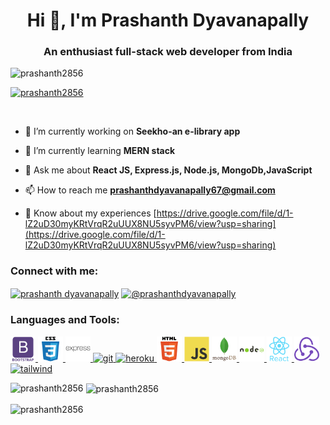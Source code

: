 <h1 align="center">Hi 👋, I'm Prashanth Dyavanapally</h1>
<h3 align="center">An enthusiast full-stack web developer from India</h3>

<p align="left"> <img src="https://komarev.com/ghpvc/?username=prashanth2856&label=Profile%20views&color=0e75b6&style=flat" alt="prashanth2856" /> </p>

<p align="left"> <a href="https://github.com/ryo-ma/github-profile-trophy"><img src="https://github-profile-trophy.vercel.app/?username=prashanth2856" alt="prashanth2856" /></a> </p>

<p align="left"> <a href="https://twitter.com/" target="blank"><img src="https://img.shields.io/twitter/follow/?logo=twitter&style=for-the-badge" alt="" /></a> </p>

- 🔭 I’m currently working on **Seekho-an e-library app**

- 🌱 I’m currently learning **MERN stack**

- 💬 Ask me about **React JS, Express.js, Node.js, MongoDb,JavaScript**

- 📫 How to reach me **prashanthdyavanapally67@gmail.com**

- 📄 Know about my experiences [https://drive.google.com/file/d/1-lZ2uD30myKRtVrqR2uUUX8NU5syvPM6/view?usp=sharing](https://drive.google.com/file/d/1-lZ2uD30myKRtVrqR2uUUX8NU5syvPM6/view?usp=sharing)

<h3 align="left">Connect with me:</h3>
<p align="left">
<a href="https://linkedin.com/in/prashanth dyavanapally" target="blank"><img align="center" src="https://raw.githubusercontent.com/rahuldkjain/github-profile-readme-generator/master/src/images/icons/Social/linked-in-alt.svg" alt="prashanth dyavanapally" height="30" width="40" /></a>
<a href="https://hashnode.com/@prashanthdyavanapally" target="blank"><img align="center" src="https://raw.githubusercontent.com/rahuldkjain/github-profile-readme-generator/master/src/images/icons/Social/hashnode.svg" alt="@prashanthdyavanapally" height="30" width="40" /></a>
</p>

<h3 align="left">Languages and Tools:</h3>
<p align="left"> <a href="https://getbootstrap.com" target="_blank" rel="noreferrer"> <img src="https://raw.githubusercontent.com/devicons/devicon/master/icons/bootstrap/bootstrap-plain-wordmark.svg" alt="bootstrap" width="40" height="40"/> </a> <a href="https://www.w3schools.com/css/" target="_blank" rel="noreferrer"> <img src="https://raw.githubusercontent.com/devicons/devicon/master/icons/css3/css3-original-wordmark.svg" alt="css3" width="40" height="40"/> </a> <a href="https://expressjs.com" target="_blank" rel="noreferrer"> <img src="https://raw.githubusercontent.com/devicons/devicon/master/icons/express/express-original-wordmark.svg" alt="express" width="40" height="40"/> </a> <a href="https://git-scm.com/" target="_blank" rel="noreferrer"> <img src="https://www.vectorlogo.zone/logos/git-scm/git-scm-icon.svg" alt="git" width="40" height="40"/> </a> <a href="https://heroku.com" target="_blank" rel="noreferrer"> <img src="https://www.vectorlogo.zone/logos/heroku/heroku-icon.svg" alt="heroku" width="40" height="40"/> </a> <a href="https://www.w3.org/html/" target="_blank" rel="noreferrer"> <img src="https://raw.githubusercontent.com/devicons/devicon/master/icons/html5/html5-original-wordmark.svg" alt="html5" width="40" height="40"/> </a> <a href="https://developer.mozilla.org/en-US/docs/Web/JavaScript" target="_blank" rel="noreferrer"> <img src="https://raw.githubusercontent.com/devicons/devicon/master/icons/javascript/javascript-original.svg" alt="javascript" width="40" height="40"/> </a> <a href="https://www.mongodb.com/" target="_blank" rel="noreferrer"> <img src="https://raw.githubusercontent.com/devicons/devicon/master/icons/mongodb/mongodb-original-wordmark.svg" alt="mongodb" width="40" height="40"/> </a> <a href="https://nodejs.org" target="_blank" rel="noreferrer"> <img src="https://raw.githubusercontent.com/devicons/devicon/master/icons/nodejs/nodejs-original-wordmark.svg" alt="nodejs" width="40" height="40"/> </a> <a href="https://reactjs.org/" target="_blank" rel="noreferrer"> <img src="https://raw.githubusercontent.com/devicons/devicon/master/icons/react/react-original-wordmark.svg" alt="react" width="40" height="40"/> </a> <a href="https://redux.js.org" target="_blank" rel="noreferrer"> <img src="https://raw.githubusercontent.com/devicons/devicon/master/icons/redux/redux-original.svg" alt="redux" width="40" height="40"/> </a> <a href="https://tailwindcss.com/" target="_blank" rel="noreferrer"> <img src="https://www.vectorlogo.zone/logos/tailwindcss/tailwindcss-icon.svg" alt="tailwind" width="40" height="40"/> </a> </p>

<p><img align="left" src="https://github-readme-stats.vercel.app/api/top-langs?username=prashanth2856&show_icons=true&locale=en&layout=compact" alt="prashanth2856" /></p>

<p>&nbsp;<img align="center" src="https://github-readme-stats.vercel.app/api?username=prashanth2856&show_icons=true&locale=en" alt="prashanth2856" /></p>

<p><img align="center" src="https://github-readme-streak-stats.herokuapp.com/?user=prashanth2856&" alt="prashanth2856" /></p>
